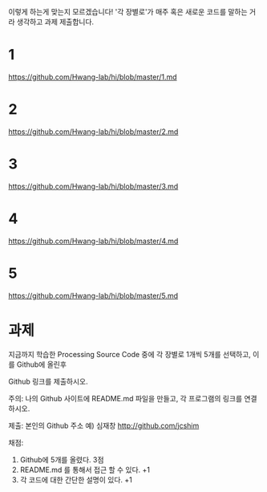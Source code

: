 이렇게 하는게 맞는지 모르겠습니다! '각 장별로'가 매주 혹은 새로운 코드를 말하는 거라 생각하고 과제 제출합니다.

# 1
https://github.com/Hwang-lab/hi/blob/master/1.md
# 2
https://github.com/Hwang-lab/hi/blob/master/2.md
# 3
https://github.com/Hwang-lab/hi/blob/master/3.md
# 4
https://github.com/Hwang-lab/hi/blob/master/4.md
# 5
https://github.com/Hwang-lab/hi/blob/master/5.md

# 과제

지금까지 학습한 Processing Source Code 중에
각 장별로 1개씩 5개를 선택하고, 이를 Github에 올린후

Github 링크를 제출하시오.

주의: 나의 Github 사이트에 README.md 파일을 만들고,
각 프로그램의 링크를 연결하시오.

제출: 본인의 Github 주소
예) 심재창 http://github.com/jcshim 

채점:

1. Github에 5개를 올렸다. 3점
2. README.md 를 통해서 접근 할 수 있다. +1
3. 각 코드에 대한 간단한 설명이 있다. +1
